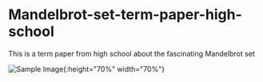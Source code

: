 # Mandelbrot-set-term-paper-high-school
This is a term paper from high school about the fascinating Mandelbrot set

[](url)![Sample Image](Images/FrontIm.png){:height="70%" width="70%"}
